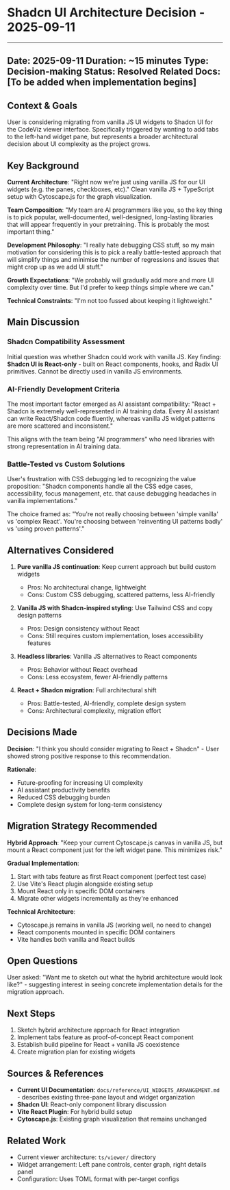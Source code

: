 # Shadcn UI Architecture Decision - 2025-09-11

---
Date: 2025-09-11
Duration: ~15 minutes
Type: Decision-making
Status: Resolved
Related Docs: [To be added when implementation begins]
---

## Context & Goals

User is considering migrating from vanilla JS UI widgets to Shadcn UI for the CodeViz viewer interface. Specifically triggered by wanting to add tabs to the left-hand widget pane, but represents a broader architectural decision about UI complexity as the project grows.

## Key Background

**Current Architecture**: "Right now we're just using vanilla JS for our UI widgets (e.g. the panes, checkboxes, etc)." Clean vanilla JS + TypeScript setup with Cytoscape.js for the graph visualization.

**Team Composition**: "My team are AI programmers like you, so the key thing is to pick popular, well-documented, well-designed, long-lasting libraries that will appear frequently in your pretraining. This is probably the most important thing."

**Development Philosophy**: "I really hate debugging CSS stuff, so my main motivation for considering this is to pick a really battle-tested approach that will simplify things and minimise the number of regressions and issues that might crop up as we add UI stuff."

**Growth Expectations**: "We probably will gradually add more and more UI complexity over time. But I'd prefer to keep things simple where we can."

**Technical Constraints**: "I'm not too fussed about keeping it lightweight."

## Main Discussion

### Shadcn Compatibility Assessment
Initial question was whether Shadcn could work with vanilla JS. Key finding: **Shadcn UI is React-only** - built on React components, hooks, and Radix UI primitives. Cannot be directly used in vanilla JS environments.

### AI-Friendly Development Criteria
The most important factor emerged as AI assistant compatibility: "React + Shadcn is extremely well-represented in AI training data. Every AI assistant can write React/Shadcn code fluently, whereas vanilla JS widget patterns are more scattered and inconsistent."

This aligns with the team being "AI programmers" who need libraries with strong representation in AI training data.

### Battle-Tested vs Custom Solutions
User's frustration with CSS debugging led to recognizing the value proposition: "Shadcn components handle all the CSS edge cases, accessibility, focus management, etc. that cause debugging headaches in vanilla implementations."

The choice framed as: "You're not really choosing between 'simple vanilla' vs 'complex React'. You're choosing between 'reinventing UI patterns badly' vs 'using proven patterns'."

## Alternatives Considered

1. **Pure vanilla JS continuation**: Keep current approach but build custom widgets
   - Pros: No architectural change, lightweight
   - Cons: Custom CSS debugging, scattered patterns, less AI-friendly

2. **Vanilla JS with Shadcn-inspired styling**: Use Tailwind CSS and copy design patterns
   - Pros: Design consistency without React
   - Cons: Still requires custom implementation, loses accessibility features

3. **Headless libraries**: Vanilla JS alternatives to React components
   - Pros: Behavior without React overhead
   - Cons: Less ecosystem, fewer AI-friendly patterns

4. **React + Shadcn migration**: Full architectural shift
   - Pros: Battle-tested, AI-friendly, complete design system
   - Cons: Architectural complexity, migration effort

## Decisions Made

**Decision**: "I think you should consider migrating to React + Shadcn" - User showed strong positive response to this recommendation.

**Rationale**: 
- Future-proofing for increasing UI complexity
- AI assistant productivity benefits
- Reduced CSS debugging burden
- Complete design system for long-term consistency

## Migration Strategy Recommended

**Hybrid Approach**: "Keep your current Cytoscape.js canvas in vanilla JS, but mount a React component just for the left widget pane. This minimizes risk."

**Gradual Implementation**:
1. Start with tabs feature as first React component (perfect test case)
2. Use Vite's React plugin alongside existing setup
3. Mount React only in specific DOM containers
4. Migrate other widgets incrementally as they're enhanced

**Technical Architecture**: 
- Cytoscape.js remains in vanilla JS (working well, no need to change)
- React components mounted in specific DOM containers
- Vite handles both vanilla and React builds

## Open Questions

User asked: "Want me to sketch out what the hybrid architecture would look like?" - suggesting interest in seeing concrete implementation details for the migration approach.

## Next Steps

1. Sketch hybrid architecture approach for React integration
2. Implement tabs feature as proof-of-concept React component
3. Establish build pipeline for React + vanilla JS coexistence
4. Create migration plan for existing widgets

## Sources & References

- **Current UI Documentation**: `docs/reference/UI_WIDGETS_ARRANGEMENT.md` - describes existing three-pane layout and widget organization
- **Shadcn UI**: React-only component library discussion
- **Vite React Plugin**: For hybrid build setup
- **Cytoscape.js**: Existing graph visualization that remains unchanged

## Related Work

- Current viewer architecture: `ts/viewer/` directory
- Widget arrangement: Left pane controls, center graph, right details panel
- Configuration: Uses TOML format with per-target configs
